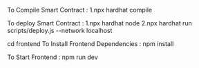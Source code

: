 To Compile Smart Contract :
   1.npx hardhat compile



To deploy Smart Contract  :
   1.npx hardhat node
   2.npx hardhat run scripts/deploy.js --network localhost 



 cd frontend
 To Install Frontend Dependencies :
    npm install

To Start Frontend :
 npm run dev
